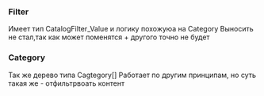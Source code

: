 ### Filter

Имеет тип CatalogFilter_Value и логику похожуюа на Category
Выносить не стал,так как может поменятся + другого точно не будет

### Category 

Так же дерево типа Cagtegory[]
Работает по другим принципам, но суть такая же - отфильтрвоать контент
